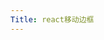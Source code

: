 ```yaml
---
Title: react移动边框
---
```






















































































































